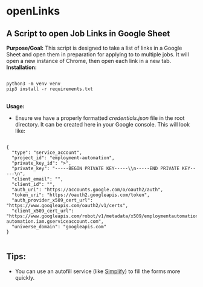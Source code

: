 # openLinks
## A Script to open Job Links in Google Sheet
**Purpose/Goal:** This script is designed to take a list of links in a Google Sheet and open them in preparation for applying to to multiple jobs.  It will open a new instance of Chrome, then open each link in a new tab.
**Installation:**
<pre>
<code>
python3 -m venv venv
pip3 install -r requirements.txt
</code>
</pre>

**Usage:**
- Ensure we have a properly formatted *credentials.json* file in the root directory.  It can be created here in your Google console. This will look like: 
<pre>
<code>
{
  "type": "service_account",
  "project_id": "employment-automation",
  "private_key_id": "<KEY_ID>>",
  "private_key": "-----BEGIN PRIVATE KEY-----\<KEY>\n-----END PRIVATE KEY-----\n",
  "client_email": "<email.iam.gserviceaccount.com>",
  "client_id": "<CLIENT_ID>",
  "auth_uri": "https://accounts.google.com/o/oauth2/auth",
  "token_uri": "https://oauth2.googleapis.com/token",
  "auth_provider_x509_cert_url": "https://www.googleapis.com/oauth2/v1/certs",
  "client_x509_cert_url": "https://www.googleapis.com/robot/v1/metadata/x509/employmentautomation%40employment-automation.iam.gserviceaccount.com",
  "universe_domain": "googleapis.com"
}
</code>
</pre>

## Tips:
- You can use an autofill service (like [Simplify](simplify.jobs)) to fill the forms more quickly.
